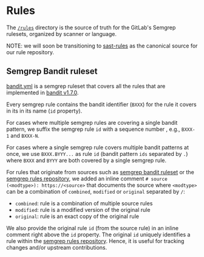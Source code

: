 # Rules

The [`/rules`](/rules)
directory is the source of truth for the GitLab's Semgrep rulesets, organized
by scanner or language.

NOTE: we will soon be transitioning to
[sast-rules](https://gitlab.com/gitlab-org/security-products/sast-rules)
as the canonical source for our rule repository.

## Semgrep Bandit ruleset

[bandit.yml](rules/bandit.yml) is a semgrep ruleset that covers all the rules
that are implemented in [bandit v1.7.0](https://github.com/PyCQA/bandit).

Every semgrep rule contains the bandit identifier (`BXXX`) for the rule it
covers in its in its name (`id` property).

For cases where multiple semgrep rules are covering a single bandit pattern, we
suffix the semgrep rule `id` with a sequence number , e.g., `BXXX-1` and
`BXXX-N`. 

For cases where a single semgrep rule covers multiple bandit patterns at once,
we use `BXXX.BYYY...` as rule `id` (bandit pattern `ids` separated by `.`)
where `BXXX` and `BYYY` are both covered by a single semgrep rule.

For rules that originate from sources such as [semgrep bandit ruleset](https://semgrep.dev/c/p/bandit) 
or the [semgrep rules repository](https://github.com/returntocorp/semgrep-rules), we added an
inline comment `# source (<modtype>): https://<source>` that documents the source 
where `<modtype>` can be a combination of `combined`, `modified` or `original` 
separated by `/`:
- `combined`: rule is a combination of multiple source rules
- `modified`: rule is a modified version of the original rule
- `original`: rule is an exact copy of the original rule 

We also provide the original rule `id` (from the source rule) in an inline
comment right above the `id` property. The original `id` uniquely identifies a
rule within the [semgrep rules repository](https://github.com/returntocorp/semgrep-rules).
Hence, it is useful for tracking changes and/or upstream contributions.

